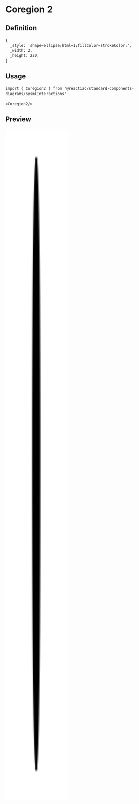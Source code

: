 # Coregion 2

## Definition

```
{
  _style: 'shape=ellipse;html=1;fillColor=strokeColor;',
  _width: 2,
  _height: 220,
}
```

## Usage

```
import { Coregion2 } from '@reactiac/standard-components-diagrams/sysmlInteractions'

<Coregion2/>
```

## Preview

<img src="./coregion-2.png" width="200"/>
